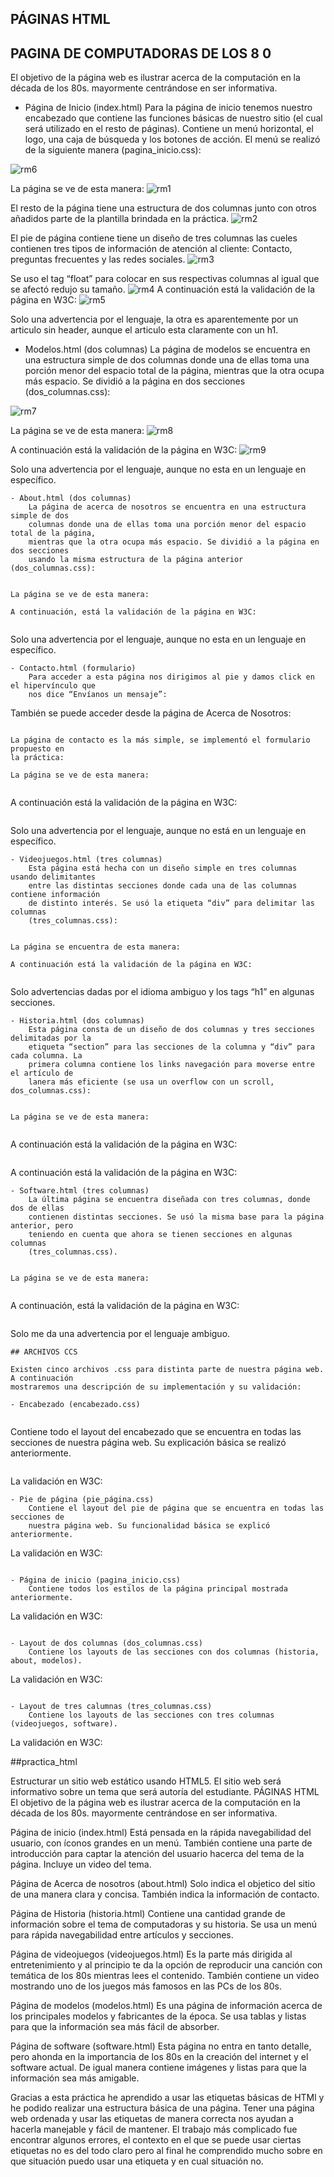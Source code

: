 ## PÁGINAS HTML

## PAGINA DE COMPUTADORAS DE LOS 8 0

El objetivo de la página web es ilustrar acerca de la computación en la década de los 80s.
mayormente centrándose en ser informativa.

- Página de Inicio (index.html)
    Para la página de inicio tenemos nuestro encabezado que contiene las funciones
    básicas de nuestro sitio (el cual será utilizado en el resto de páginas). Contiene un
    menú horizontal, el logo, una caja de búsqueda y los botones de acción. El menú se
    realizó de la siguiente manera (pagina_inicio.css):

<img id="logo" src="/Imagen/rm6.png" alt="rm6"/> 

La página se ve de esta manera:
<img id="logo" src="/Imagen/rm1.png" alt="rm1"/> 

El resto de la página tiene una estructura de dos columnas junto con otros añadidos
parte de la plantilla brindada en la práctica.
<img id="logo" src="/Imagen/rm2.png" alt="rm2"/> 

El pie de página contiene tiene un diseño de tres columnas las cueles contienen tres
tipos de información de atención al cliente: Contacto, preguntas frecuentes y las
redes sociales.
<img id="logo" src="/Imagen/rm3.png" alt="rm3"/> 

Se uso el tag “float” para colocar en sus respectivas columnas al igual que se afectó
redujo su tamaño.
<img id="logo" src="/Imagen/rm4.png" alt="rm4"/> 
A continuación está la validación de la página en W3C:
<img id="logo" src="/Imagen/rm5.png" alt="rm5"/> 

Solo una advertencia por el lenguaje, la otra es aparentemente por un articulo sin
header, aunque el articulo esta claramente con un h1.

- Modelos.html (dos columnas)
    La página de modelos se encuentra en una estructura simple de dos columnas donde
    una de ellas toma una porción menor del espacio total de la página, mientras que la
    otra ocupa más espacio. Se dividió a la página en dos secciones (dos_columnas.css):
<img id="logo" src="/Imagen/rm7.png" alt="rm7"/> 

La página se ve de esta manera:
<img id="logo" src="/Imagen/rm8.png" alt="rm8"/> 

A continuación está la validación de la página en W3C:
<img id="logo" src="/Imagen/rm9.png" alt="rm9"/> 

Solo una advertencia por el lenguaje, aunque no esta en un lenguaje en específico.
```
- About.html (dos columnas)
    La página de acerca de nosotros se encuentra en una estructura simple de dos
    columnas donde una de ellas toma una porción menor del espacio total de la página,
    mientras que la otra ocupa más espacio. Se dividió a la página en dos secciones
    usando la misma estructura de la página anterior (dos_columnas.css):


La página se ve de esta manera:

A continuación, está la validación de la página en W3C:


```
Solo una advertencia por el lenguaje, aunque no esta en un lenguaje en específico.
```
- Contacto.html (formulario)
    Para acceder a esta página nos dirigimos al pie y damos click en el hipervínculo que
    nos dice “Envíanos un mensaje”:

```
También se puede acceder desde la página de Acerca de Nosotros:
```

La página de contacto es la más simple, se implementó el formulario propuesto en
la práctica:

La página se ve de esta manera:


```
A continuación está la validación de la página en W3C:
```
```
Solo una advertencia por el lenguaje, aunque no está en un lenguaje en específico.
```
- Videojuegos.html (tres columnas)
    Esta página está hecha con un diseño simple en tres columnas usando delimitantes
    entre las distintas secciones donde cada una de las columnas contiene información
    de distinto interés. Se usó la etiqueta “div” para delimitar las columnas
    (tres_columnas.css):


La página se encuentra de esta manera:

A continuación está la validación de la página en W3C:


```
Solo advertencias dadas por el idioma ambiguo y los tags “h1” en algunas
secciones.
```
- Historia.html (dos columnas)
    Esta página consta de un diseño de dos columnas y tres secciones delimitadas por la
    etiqueta “section” para las secciones de la columna y “div” para cada columna. La
    primera columna contiene los links navegación para moverse entre el artículo de
    lanera más eficiente (se usa un overflow con un scroll, dos_columnas.css):


La página se ve de esta manera:


```
A continuación está la validación de la página en W3C:
```
```
A continuación está la validación de la página en W3C:
```
- Software.html (tres columnas)
    La última página se encuentra diseñada con tres columnas, donde dos de ellas
    contienen distintas secciones. Se usó la misma base para la página anterior, pero
    teniendo en cuenta que ahora se tienen secciones en algunas columnas
    (tres_columnas.css).


La página se ve de esta manera:


```
A continuación, está la validación de la página en W3C:
```
```
Solo me da una advertencia por el lenguaje ambiguo.
```
## ARCHIVOS CCS

Existen cinco archivos .css para distinta parte de nuestra página web. A continuación
mostraremos una descripción de su implementación y su validación:

- Encabezado (encabezado.css)


```
Contiene todo el layout del encabezado que se encuentra en todas las secciones de
nuestra página web. Su explicación básica se realizó anteriormente.
```
```
La validación en W3C:
```
- Pie de página (pie_página.css)
    Contiene el layout del pie de página que se encuentra en todas las secciones de
    nuestra página web. Su funcionalidad básica se explicó anteriormente.

```
La validación en W3C:
```

- Página de inicio (pagina_inicio.css)
    Contiene todos los estilos de la página principal mostrada anteriormente.

```
La validación en W3C:
```

- Layout de dos columnas (dos_columnas.css)
    Contiene los layouts de las secciones con dos columnas (historia, about, modelos).

```
La validación en W3C:
```

- Layout de tres calumnas (tres_columnas.css)
    Contiene los layouts de las secciones con tres columnas (videojuegos, software).

```
La validación en W3C:




##practica_html

Estructurar un sitio web estático usando HTML5. El sitio web será informativo sobre un tema que será autoría del estudiante.
PÁGINAS HTML
El objetivo de la página web es ilustrar acerca de la computación en la década de los 80s. mayormente centrándose en ser informativa.

Página de inicio (index.html)
Está pensada en la rápida navegabilidad del usuario, con íconos grandes en un menú.
También contiene una parte de introducción para captar la atención del usuario hacerca del tema de la página. Incluye un video del tema.

Página de Acerca de nosotros (about.html)
Solo indica el objetico del sitio de una manera clara y concisa. También indica la información de contacto.

Página de Historia (historia.html)
Contiene una cantidad grande de información sobre el tema de computadoras y su historia. Se usa un menú para rápida navegabilidad entre artículos y secciones.

Página de videojuegos (videojuegos.html)
Es la parte más dirigida al entretenimiento y al principio te da la opción de reproducir una canción con temática de los 80s mientras lees el contenido.
También contiene un video mostrando uno de los juegos más famosos en las PCs de los 80s.

Página de modelos (modelos.html)
Es una página de información acerca de los principales modelos y fabricantes de la época. Se usa tablas y listas para que la información sea más fácil de absorber.

Página de software (software.html)
Esta página no entra en tanto detalle, pero ahonda en la importancia de los 80s en la creación del internet y el software actual. De igual manera contiene imágenes y listas para que la información sea más amigable.

Gracias a esta práctica he aprendido a usar las etiquetas básicas de HTMl y he podido realizar una estructura básica de una página. Tener una página web ordenada y usar las etiquetas de manera correcta nos ayudan a hacerla manejable y fácil de mantener.
El trabajo más complicado fue encontrar algunos errores, el contexto en el que se puede usar ciertas etiquetas no es del todo claro pero al final he comprendido mucho sobre en que situación puedo usar una etiqueta y en cual situación no.